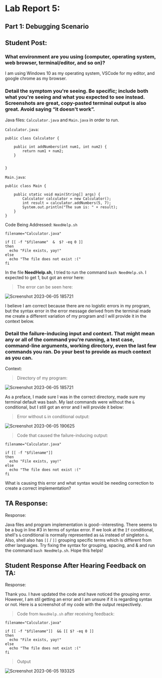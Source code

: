 # Lab Report 5: 

## Part 1: Debugging Scenario

## Student Post: 

### **What environment are you using (computer, operating system, web browser, terminal/editor, and so on)?**

I am using Windows 10 as my operating system, VSCode for my editor, and google chrome as my browser. 


### **Detail the symptom you're seeing. Be specific; include both what you're seeing and what you expected to see instead. Screenshots are great, copy-pasted terminal output is also great. Avoid saying “it doesn't work”.**

Java files: `Calculator.java` and `Main.java` in order to run.

`Calculator.java`:
```
public class Calculator {

    public int addNumbers(int num1, int num2) {
        return num1 + num2;
    }


}
```
`Main.java`:
```
public class Main {

    public static void main(String[] args) {
        Calculator calculator = new Calculator();
        int result = calculator.addNumbers(5, 7);
        System.out.println("The sum is: " + result);
    }
}
```

Code Being Addressed: `NeedHelp.sh`

```
filename="Calculator.java"

if [[ -f "$filename"  &  $? -eq 0 ]]
then
  echo "File exists, yay!"
else
  echo "The file does not exist :("
fi

```

In the file **NeedHelp.sh**, I tried to run the command `bash NeedHelp.sh`. I expected to get 1, but got an error here:
> The error can be seen here:

![Screenshot 2023-06-05 185721](https://github.com/b1luu/cse15l-lab-reports/assets/120772535/1e5a6c6f-56e8-4fe3-b397-898c2a73ca0a)

I believe I am correct because there are no logistic errors in my program, but the syntax error in the error message derived from the terminal made me create a different variation of my program and I will provide it in the context below.

### **Detail the failure-inducing input and context. That might mean any or all of the command you're running, a test case, command-line arguments, working directory, even the last few commands you ran. Do your best to provide as much context as you can.**

Context:

>Directory of my program: 

![Screenshot 2023-06-05 185721](https://github.com/b1luu/cse15l-lab-reports/assets/120772535/cebec08c-b1f6-4b35-9e23-88c07ff4d893)

As a preface, I made sure I was in the correct directory, made sure my terminal default was bash. My last commands were without the `&` conditional, but I still got an error and I will provide it below:
>Error without `&` in conditional output: 

![Screenshot 2023-06-05 190625](https://github.com/b1luu/cse15l-lab-reports/assets/120772535/33f0a275-e9e0-4caf-bfc2-67ec006c149d)

> Code that caused the failure-inducing output:

```
filename="Calculator.java"

if [[ -f "$filename"]]
then
  echo "File exists, yay!"
else
  echo "The file does not exist :("
fi
```

What is causing this error and what syntax would be needing correction to create a correct implementation?


## TA Response:

Response:

 Java files and program implementation is good--interesting. There seems to be a bug in line #3 in terms of syntax error. If we look at the `If` conditional, shell's `&` conditional is normally represented as `&&` instead of singleton `&`. Also, shell also has `[[` / `]]` grouping specific terms which is different from other languages. Try fixing the syntax for grouping, spacing, and & and run the command `bash NeedHelp.sh`. Hope this helps! 


## Student Response After Hearing Feedback on TA:

Response:

Thank you. I have updated the code and have noticed the grouping error. However, I am stil getting an error and I am unsure if it is regarding syntax or not. Here is a screenshot of my code with the output respectively.

> Code from `NeedHelp.sh` after receiving feedback:

```
filename="Calculator.java"

if [[ -f "$filename"]]  && [[ $? -eq 0 ]]
then
  echo "File exists, yay!"
else
  echo "The file does not exist :("
fi

```

> Output

![Screenshot 2023-06-05 193325](https://github.com/b1luu/cse15l-lab-reports/assets/120772535/3c578881-ceb1-4316-8cdb-f52186634f31)


